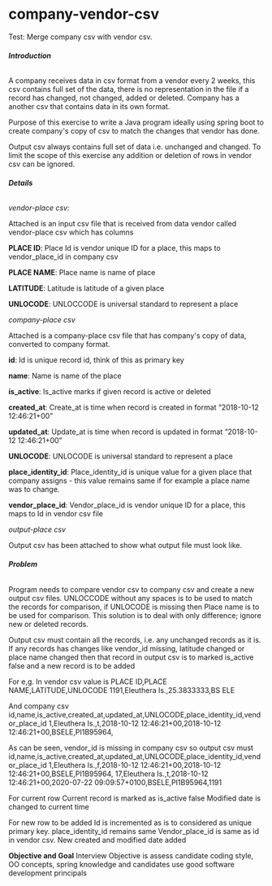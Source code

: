 # company-vendor-csv
Test: Merge company csv with vendor csv.

###### **Introduction** 

A company receives data in csv format from a vendor every 2 weeks, this csv contains full set of the data, there is no representation in the file if a record has changed, not changed, added or deleted. 
Company has a another csv that contains data in its own format.  

Purpose of this exercise to write a Java program ideally using spring boot to create company's copy of csv to match the changes that vendor has done. 

Output csv always contains full set of data i.e. unchanged and changed. To limit the scope of this exercise any addition or deletion of rows in vendor csv can be ignored.

###### **Details**
_vendor-place csv:_

Attached is an input csv file that is received from data vendor called vendor-place csv which has columns

**PLACE ID**: Place Id is vendor unique ID for a place, this maps to vendor_place_id in company csv
 
**PLACE NAME**:  Place name is name of place

**LATITUDE**: Latitude is latitude of a given place 

**UNLOCODE**: UNLOCCODE is universal standard to represent a place  

_company-place csv_

Attached is a company-place csv file that has company's copy of data, converted to company format.

**id**: Id is unique record id, think of this as primary key 

**name**: Name is name of the place
  
**is_active**: Is_active marks if given record is active or deleted
 
**created_at**: Create_at is time when record is created in format “2018-10-12 12:46:21+00”
 
**updated_at**: Update_at is time when record is updated in format “2018-10-12 12:46:21+00”
 
**UNLOCODE**: UNLOCODE is universal standard to represent a place 

**place_identity_id**: Place_identity_id is unique value for a given place that company assigns - this value remains same if for example a place name was to change.
 
**vendor_place_id**: Vendor_place_id is vendor unique ID for a place, this maps to Id in vendor csv file
 
_output-place csv_

Output csv has been attached to show what output file must look like.
 
###### **Problem**

Program needs to compare vendor csv to company csv and create a new output csv files. 
UNLOCCODE without any spaces is to be used to match the records for comparison, if UNLOCODE is missing then Place name is to be used for comparison.
This solution is to deal with only difference; ignore new or deleted records.
 
Output csv must contain all the records, i.e. any unchanged records as it is. If any records has changes like vendor_id missing, latitude changed or place name changed then that record in output csv is to marked is_active false and a new record is to be added

For e,g.
In vendor csv value is 
PLACE ID,PLACE NAME,LATITUDE,UNLOCODE
1191,Eleuthera Is.,25.3833333,BS ELE

And company csv 
id,name,is_active,created_at,updated_at,UNLOCODE,place_identity_id,vendor_place_id
1,Eleuthera Is.,t,2018-10-12 12:46:21+00,2018-10-12 12:46:21+00,BSELE,PI1B95964,

As can be seen, vendor_id is missing in company csv so output csv must 
id,name,is_active,created_at,updated_at,UNLOCODE,place_identity_id,vendor_place_id
1,Eleuthera Is.,f,2018-10-12 12:46:21+00,2018-10-12 12:46:21+00,BSELE,PI1B95964,
17,Eleuthera Is.,t,2018-10-12 12:46:21+00,2020-07-22 09:09:57+0100,BSELE,PI1B95964,1191

For current row 
Current record is marked as is_active false
Modified date is changed to current time

For new row to be added
Id is incremented as is to considered as unique primary key.
place_identity_id remains same 
Vendor_place_id is same as id in vendor csv.
New created and modified date added

**Objective and Goal**
Interview Objective is assess candidate coding style, OO concepts, spring knowledge and candidates use good software development principals
